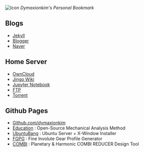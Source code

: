 
![Icon](https://cloud.githubusercontent.com/assets/12775748/11586554/45bf4fd6-9ab7-11e5-91af-481ada800b23.png)  _Dymaxionkim's Personal Bookmark_

## Blogs
* [Jekyll](https://dymaxionkim.github.io/beautiful-jekyll/)
* [Blogger](http://dymaxionkim.blogspot.kr)
* [Naver](http://blog.naver.com/dymaxion)

## Home Server
* [OwnCloud](http://dymaxionkim.mooo.com/owncloud)
* [Jingo Wiki](http://dymaxionkim.mooo.com:3000)
* [Jupyter Notebook](http://dymaxionkim.mooo.com:8888)
* [FTP](ftp://dymaxionkim.mooo.com:3001)
* [Torrent](http://dymaxionkim.mooo.com:3002)

## Github Pages
* [Github.com/dymaxionkim](https://github.com/dymaxionkim)
* [Education](https://dymaxionkim.github.io/Education/index.html) : Open-Source Mechanical Analysis Method
* [UbuntuBang](http://dymaxionkim.github.io/UbuntuBang/mdwiki_UbuntuBang/index.html) : Ubuntu Server + X-Window Installer
* [FGPG](http://dymaxionkim.github.io/FGPG/) : Fine Involute Gear Profile Generator
* [COMBI](http://dymaxionkim.github.io/COMBI/) : Planetary & Harmonic COMBI REDUCER Design Tool
